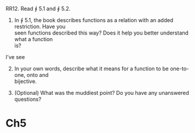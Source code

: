 RR12. Read ∮ 5.1 and ∮ 5.2.  
1. In ∮ 5.1, the book describes functions as a relation with an added restriction. Have you  
seen functions described this way? Does it help you better understand what a function  
is?  

I've see

2. In your own words, describe what it means for a function to be one-to-one, onto and  
bijective.  


3. (Optional) What was the muddiest point? Do you have any unanswered questions?

# Ch5 